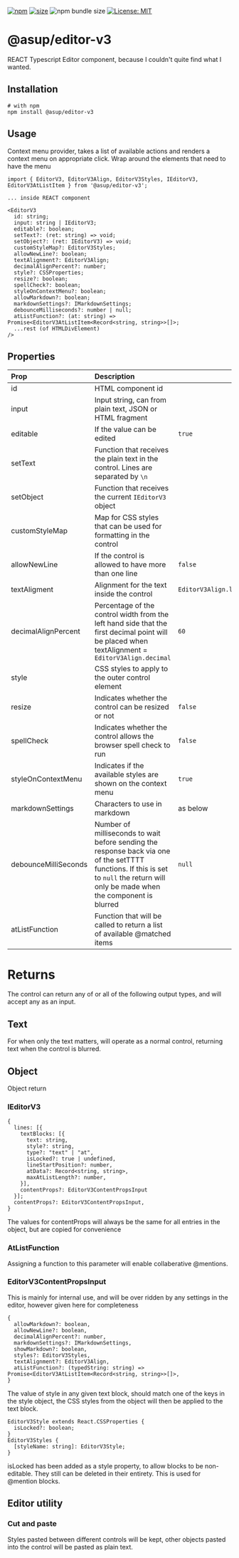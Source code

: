 [npm]: https://img.shields.io/npm/v/@asup/editor-v3
[npm-url]: https://www.npmjs.com/package/@asup/editor-v3
[size]: https://packagephobia.now.sh/badge?p=@asup/editor-v3
[size-url]: https://packagephobia.now.sh/result?p=@asup/editor-v3

[![npm][npm]][npm-url]
[![size][size]][size-url]
![npm bundle size](https://img.shields.io/bundlephobia/min/@asup/editor-v3)
[![License: MIT](https://img.shields.io/badge/License-MIT-yellow.svg)](https://raw.githubusercontent.com/PaulDThomas/editor-v3/master/LICENCE)

# @asup/editor-v3

REACT Typescript Editor component, because I couldn't quite find what I wanted.

## Installation

```
# with npm
npm install @asup/editor-v3
```

## Usage

Context menu provider, takes a list of available actions and renders a context menu on appropriate click.
Wrap around the elements that need to have the menu

```
import { EditorV3, EditorV3Align, EditorV3Styles, IEditorV3, EditorV3AtListItem } from '@asup/editor-v3';

... inside REACT component

<EditorV3
  id: string;
  input: string | IEditorV3;
  editable?: boolean;
  setText?: (ret: string) => void;
  setObject?: (ret: IEditorV3) => void;
  customStyleMap?: EditorV3Styles;
  allowNewLine?: boolean;
  textAlignment?: EditorV3Align;
  decimalAlignPercent?: number;
  style?: CSSProperties;
  resize?: boolean;
  spellCheck?: boolean;
  styleOnContextMenu?: boolean;
  allowMarkdown?: boolean;
  markdownSettings?: IMarkdownSettings;
  debounceMilliseconds?: number | null;
  atListFunction?: (at: string) => Promise<EditorV3AtListItem<Record<string, string>>[]>;
  ...rest (of HTMLDivElement)
/>
```

## Properties

| Prop                 | Description                                                                                                                                                                           |                      |
| :------------------- | :------------------------------------------------------------------------------------------------------------------------------------------------------------------------------------ | -------------------- |
| id                   | HTML component id                                                                                                                                                                     |                      |
| input                | Input string, can from plain text, JSON or HTML fragment                                                                                                                              |                      |
| editable             | If the value can be edited                                                                                                                                                            | `true`               |
| setText              | Function that receives the plain text in the control. Lines are separated by `\n`                                                                                                     |                      |
| setObject            | Function that receives the current `IEditorV3` object                                                                                                                                 |                      |
| customStyleMap       | Map for CSS styles that can be used for formatting in the control                                                                                                                     |                      |
| allowNewLine         | If the control is allowed to have more than one line                                                                                                                                  | `false`              |
| textAligment         | Alignment for the text inside the control                                                                                                                                             | `EditorV3Align.left` |
| decimalAlignPercent  | Percentage of the control width from the left hand side that the first decimal point will be placed when textAlignment = `EditorV3Align.decimal`                                      | `60`                 |
| style                | CSS styles to apply to the outer control element                                                                                                                                      |                      |
| resize               | Indicates whether the control can be resized or not                                                                                                                                   | `false`              |
| spellCheck           | Indicates whether the control allows the browser spell check to run                                                                                                                   | `false`              |
| styleOnContextMenu   | Indicates if the available styles are shown on the context menu                                                                                                                       | `true`               |
| markdownSettings     | Characters to use in markdown                                                                                                                                                         | as below             |
| debounceMilliSeconds | Number of milliseconds to wait before sending the response back via one of the setTTTT functions. If this is set to `null` the return will only be made when the component is blurred | `null`               |
| atListFunction       | Function that will be called to return a list of available @matched items                                                                                                             |                      |

# Returns

The control can return any of or all of the following output types, and will accept any as an input.

## Text

For when only the text matters, will operate as a normal control, returning text when the control is blurred.

## Object

Object return

### IEditorV3

```
{
  lines: [{
    textBlocks: [{
      text: string,
      style?: string,
      type?: "text" | "at",
      isLocked?: true | undefined,
      lineStartPosition?: number,
      atData?: Record<string, string>,
      maxAtListLength?: number,
    }],
    contentProps?: EditorV3ContentPropsInput
  }];
  contentProps?: EditorV3ContentPropsInput,
}
```

The values for contentProps will always be the same for all entries in the object, but are copied for convenience

### AtListFunction

Assigning a function to this parameter will enable collaberative @mentions.

### EditorV3ContentPropsInput

This is mainly for internal use, and will be over ridden by any settings in the editor, however given here for completeness

```
{
  allowMarkdown?: boolean,
  allowNewLine?: boolean,
  decimalAlignPercent?: number,
  markdownSettings?: IMarkdownSettings,
  showMarkdown?: boolean,
  styles?: EditorV3Styles,
  textAlignment?: EditorV3Align,
  atListFunction?: (typedString: string) => Promise<EditorV3AtListItem<Record<string, string>>[]>,
}
```

The value of style in any given text block, should match one of the keys in the style object, the CSS styles from the object will then be applied to the text block.

```
EditorV3Style extends React.CSSProperties {
  isLocked?: boolean;
}
EditorV3Styles {
  [styleName: string]: EditorV3Style;
}
```

isLocked has been added as a style property, to allow blocks to be non-editable. They still can be deleted in their entirety. This is used for @mention blocks.

## Editor utility

### Cut and paste

Styles pasted between different controls will be kept, other objects pasted into the control will be pasted as plain text.
